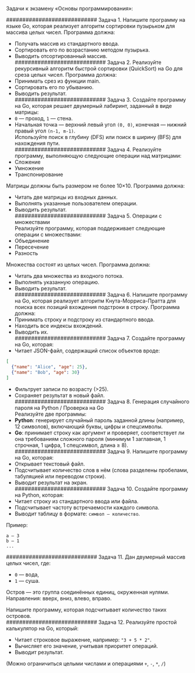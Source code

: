 Задачи к экзамену «Основы программирования»:

############################
Задача 1. 
Напишите программу на языке Go, которая реализует алгоритм сортировки пузырьком для массива целых чисел. Программа должна:  
- Получать массив из стандартного ввода.  
- Сортировать его по возрастанию методом пузырька.  
- Выводить отсортированный массив.  
############################
Задача 2. 
Реализуйте рекурсивный алгоритм быстрой сортировки (QuickSort) на Go для среза целых чисел. Программа должна:  
- Принимать срез из функции main.  
- Сортировать его по убыванию.  
- Выводить результат.  
############################
Задача 3. 
Создайте программу на Go, которая решает двумерный лабиринт, заданный в виде матрицы:  
- `0` — проход, `1` — стена.  
- Начальная точка — верхний левый угол `(0, 0)`, конечная — нижний правый угол `(n-1, m-1)`.  
Используйте поиск в глубину (DFS) или поиск в ширину (BFS) для нахождения пути.  
############################
Задача 4.
Реализуйте программу, выполняющую следующие операции над матрицами:  
- Сложение  
- Умножение  
- Транспонирование  

Матрицы должны быть размером не более 10×10. Программа должна:  
- Читать две матрицы из входных данных.  
- Выполнять указанные пользователем операции.  
- Выводить результат.  
############################
Задача 5. 
Операции с множествами  
Реализуйте программу, которая поддерживает следующие операции с множествами:  
- Объединение  
- Пересечение  
- Разность  

Множества состоят из целых чисел. Программа должна:  
- Читать два множества из входного потока.  
- Выполнять указанную операцию.  
- Выводить результат.  
############################
Задача 6. 
Напишите программу на Go, которая реализует алгоритм Кнута-Морриса-Пратта для поиска всех позиций вхождения подстроки в строку. Программа должна:  
- Принимать строку и подстроку из стандартного ввода.  
- Находить все индексы вхождений.  
- Выводить их.  
############################
Задача 7. 
Создайте программу на Go, которая:  
- Читает JSON-файл, содержащий список объектов вроде:  
```json
[
  {"name": "Alice", "age": 25},
  {"name": "Bob", "age": 30}
]
```
- Фильтрует записи по возрасту (>25).  
- Сохраняет результат в новый файл.  
############################
Задача 8. Генерация случайного пароля на Python / Проверка на Go  
Реализуйте две программы:  
- **Python**: генерирует случайный пароль заданной длины (например, 12 символов), включающий буквы, цифры и спецсимволы.  
- **Go**: принимает строку как аргумент и проверяет, соответствует ли она требованиям сложного пароля (минимум 1 заглавная, 1 строчная, 1 цифра, 1 спецсимвол, длина ≥ 8).  
############################
Задача 9.
Напишите программу на Go, которая:  
- Открывает текстовый файл.  
- Подсчитывает количество слов в нём (слова разделены пробелами, табуляцией или переводом строки).  
- Выводит результат на экран.  
############################
Задача 10. 
Создайте программу на Python, которая:  
- Читает строку из стандартного ввода или файла.  
- Подсчитывает частоту встречаемости каждого символа.  
- Выводит таблицу в формате: `символ — количество`.  

Пример:  
```
a — 3  
b — 1  
...  
```
############################
Задача 11.
Дан двумерный массив целых чисел, где:  
- `0` — вода,  
- `1` — суша.  

Остров — это группа соединённых единиц, окруженная нулями. Направления: вверх, вниз, влево, вправо.  

Напишите программу, которая подсчитывает количество таких островов.  
############################
Задача 12. 
Реализуйте простой калькулятор на Go, который:  
- Читает строковое выражение, например: `"3 + 5 * 2"`.  
- Вычисляет его значение, учитывая приоритет операций.  
- Выводит результат.  

(Можно ограничиться целыми числами и операциями `+`, `-`, `*`, `/`)  
